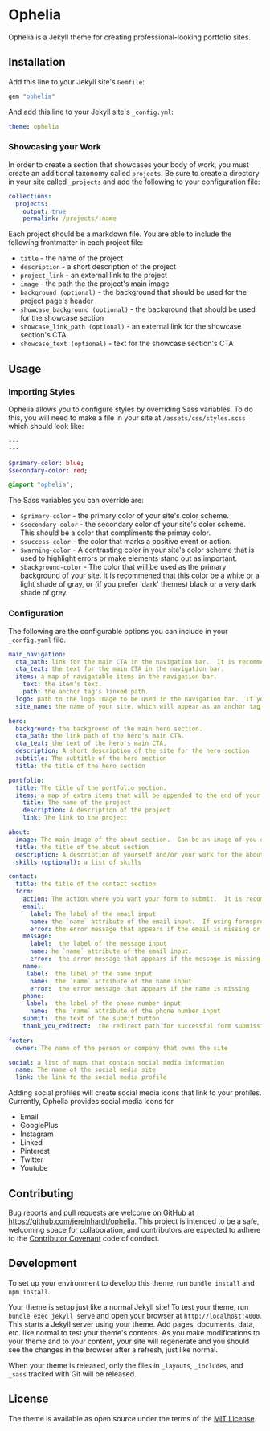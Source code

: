 # Ophelia

Ophelia is a Jekyll theme for creating professional-looking portfolio sites.

## Installation

Add this line to your Jekyll site's `Gemfile`:

```ruby
gem "ophelia"
```

And add this line to your Jekyll site's `_config.yml`:

```yaml
theme: ophelia
```

### Showcasing your Work

In order to create a section that showcases your body of work, you must create an additional taxonomy called `projects`.  Be sure to create a directory in your site called `_projects` and add the following to your configuration file:

```yaml
collections:
  projects:
    output: true
    permalink: /projects/:name
```
Each project should be a markdown file.  You are able to include the following frontmatter in each project file:

- `title` - the name of the project
- `description` - a short description of the project
- `project_link` - an external link to the project
- `image` - the path the the project's main image
- `background (optional)` - the background that should be used for the project page's header
- `showcase_background (optional)` - the background that should be used for the showcase section
- `showcase_link_path (optional)` - an external link for the showcase section's CTA
- `showcase_text (optional)` - text for the showcase section's CTA


## Usage

### Importing Styles

Ophelia allows you to configure styles by overriding Sass variables.  To do this, you will need to make a file in your site at `/assets/css/styles.scss` which should look like:

```sass
---
---

$primary-color: blue;
$secondary-color: red;

@import "ophelia";
```

The Sass variables you can override are:

- `$primary-color` - the primary color of your site's color scheme.
- `$secondary-color` - the secondary color of your site's color scheme.  This should be a color that compliments the primay color.
- `$success-color` - the color that marks a positive event or action.
- `$warning-color` - A contrasting color in your site's color scheme that is used to highlight errors or make elements stand out as important.
- `$background-color` - The color that will be used as the primary background of your site.  It is recommened that this color be a white or a light shade of gray, or (if you prefer 'dark' themes) black or a very dark shade of grey.

### Configuration

The following are the configurable options you can include in your `_config.yaml` file.

```yaml
main_navigation:
  cta_path: link for the main CTA in the navigation bar.  It is recommended to set this to link to the contact form with `#contact`.
  cta_text: the text for the main CTA in the navigation bar.
  items: a map of navigatable items in the navigation bar.
    text: the item's text.
    path: the anchor tag's linked path.
  logo: path to the logo image to be used in the navigation bar.  If you don't have a logo, you can also use `site_name`.
  site_name: the name of your site, which will appear as an anchor tag to your site's homepage in the navigation bar.

hero:
  background: the background of the main hero section.
  cta_path: the link path of the hero's main CTA.
  cta_text: the text of the hero's main CTA.
  description: A short description of the site for the hero section
  subtitle: The subtitle of the hero section
  title: the title of the hero section

portfolio:
  title: The title of the portfolio section.
  items: a map of extra items that will be appended to the end of your portfolio
    title: The name of the project
    description: A description of the project
    link: The link to the project

about:
  image: The main image of the about section.  Can be an image of you or something related to your work.
  title: the title of the about section
  description: A description of yourself and/or your work for the about section
  skills (optional): a list of skills

contact:
  title: the title of the contact section
  form:
    action: The action where you want your form to submit.  It is recommended you use formspree to handle form submissions, making the action something like `https://formspree.io/your@email.com`
    email:
      label: The label of the email input
      name: the `name` attribute of the email input.  If using formspree, it is recommeded this be `_replyto`
      error: the error message that appears if the email is missing or invalid
    message:
      label:  the label of the message input
      name: he `name` attribute of the email input.
      error:  the error message that appears if the message is missing
    name:
     label:  the label of the name input
      name:  the `name` attribute of the name input
      error:  the error message that appears if the name is missing
    phone:
     label:  the label of the phone number input
      name:  the `name` attribute of the phone number input
    submit:  the text of the submit button
    thank_you_redirect:  the redirect path for successful form submissions

footer:
  owner: The name of the person or company that owns the site

social: a list of maps that contain social media information
  name: The name of the social media site
  link: the link to the social media profile
```

Adding social profiles will create social media icons that link to your profiles.  Currently, Ophelia provides social media icons for
- Email
- GooglePlus
- Instagram
- Linked
- Pinterest
- Twitter
- Youtube

## Contributing

Bug reports and pull requests are welcome on GitHub at https://github.com/jereinhardt/ophelia. This project is intended to be a safe, welcoming space for collaboration, and contributors are expected to adhere to the [Contributor Covenant](http://contributor-covenant.org) code of conduct.

## Development

To set up your environment to develop this theme, run `bundle install` and `npm install`.

Your theme is setup just like a normal Jekyll site! To test your theme, run `bundle exec jekyll serve` and open your browser at `http://localhost:4000`. This starts a Jekyll server using your theme. Add pages, documents, data, etc. like normal to test your theme's contents. As you make modifications to your theme and to your content, your site will regenerate and you should see the changes in the browser after a refresh, just like normal.

When your theme is released, only the files in `_layouts`, `_includes`, and `_sass` tracked with Git will be released.

## License

The theme is available as open source under the terms of the [MIT License](https://opensource.org/licenses/MIT).

